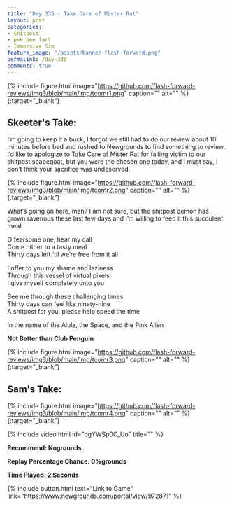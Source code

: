 ```yaml
---
title: "Day 335 - Take Care of Mister Rat"
layout: post
categories:
- Shitpost
- pee pee fart
- Immersive Sim
feature_image: "/assets/banner-flash-forward.png"
permalink: /day-335
comments: true
---
```


{% include figure.html image="https://github.com/flash-forward-reviews/img3/blob/main/img/tcomr1.png" caption="" alt="" %}{:target="_blank"}
 
## Skeeter's Take:

I’m going to keep it a buck, I forgot we still had to do our review about 10 minutes before bed and rushed to Newgrounds to find something to review. I’d like to apologize to Take Care of Mister Rat for falling victim to our shitpost scapegoat, but you were the chosen one today, and I must say, I don’t think your sacrifice was undeserved. 

{% include figure.html image="https://github.com/flash-forward-reviews/img3/blob/main/img/tcomr2.png" caption="" alt="" %}{:target="_blank"}

What’s going on here, man? I am not sure, but the shitpost demon has grown ravenous these last few days and I’m willing to feed it this succulent meal. 

O fearsome one, hear my call\
Come hither to a tasty meal\
Thirty days left ‘til we’re free from it all

I offer to you my shame and laziness\
Through this vessel of virtual pixels\
I give myself completely unto you

See me through these challenging times\
Thirty days can feel like ninety-nine\
A shitpost for you, please help speed the time 

In the name of the Alula, the Space, and the Pink Alien

**Not Better than Club Penguin**

{% include figure.html image="https://github.com/flash-forward-reviews/img3/blob/main/img/tcomr3.png" caption="" alt="" %}{:target="_blank"}

## Sam's Take:

{% include figure.html image="https://github.com/flash-forward-reviews/img3/blob/main/img/tcomr4.png" caption="" alt="" %}{:target="_blank"}

{% include video.html id="cgYWSp0O_Uo" title="" %}

**Recommend: Nogrounds**

**Replay Percentage Chance: 0%grounds**

**Time Played: 2 Seconds**

{% include button.html text="Link to Game" link="https://www.newgrounds.com/portal/view/972871" %}